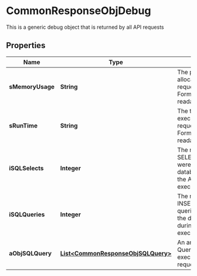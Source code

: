 

# CommonResponseObjDebug

This is a generic debug object that is returned by all API requests

## Properties

Name | Type | Description | Notes
------------ | ------------- | ------------- | -------------
**sMemoryUsage** | **String** | The peak memory allocated during the API request execution. Formatted as a human readable string | 
**sRunTime** | **String** | The total server execution time of the API request execution. Formatted as a human readable string | 
**iSQLSelects** | **Integer** | The number of SQL SELECT queries that were sent to the database server during the API request execution | 
**iSQLQueries** | **Integer** | The number of SQL INSERT/UPDATE/DELETE queries that were sent to the database server during the API request execution | 
**aObjSQLQuery** | [**List&lt;CommonResponseObjSQLQuery&gt;**](CommonResponseObjSQLQuery.md) | An array of the SQL Queries that were executed during the API request execution | 



